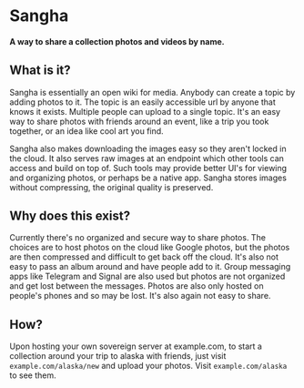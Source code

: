 # Sangha

#### A way to share a collection photos and videos by name.

## What is it?
Sangha is essentially an open wiki for media. Anybody can create a topic by adding photos to it. The topic is an easily accessible url by anyone that knows it exists. Multiple people can upload to a single topic. It's an easy way to share photos with friends around an event, like a trip you took together, or an idea like cool art you find.

Sangha also makes downloading the images easy so they aren't locked in the cloud. It also serves raw images at an endpoint which other tools can access and build on top of. Such tools may provide better UI's for viewing and organizing photos, or perhaps be a native app. Sangha stores images without compressing, the original quality is preserved.

## Why does this exist?
Currently there's no organized and secure way to share photos. The choices are to host photos on the cloud like Google photos, but the photos are then compressed and difficult to get back off the cloud. It's also not easy to pass an album around and have people add to it. Group messaging apps like Telegram and Signal are also used but photos are not organized and get lost between the messages. Photos are also only hosted on people's phones and so may be lost. It's also again not easy to share.

## How?
Upon hosting your own sovereign server at example.com, to start a collection around your trip to alaska with friends, just visit `example.com/alaska/new` and upload your photos. Visit `example.com/alaska` to see them.

